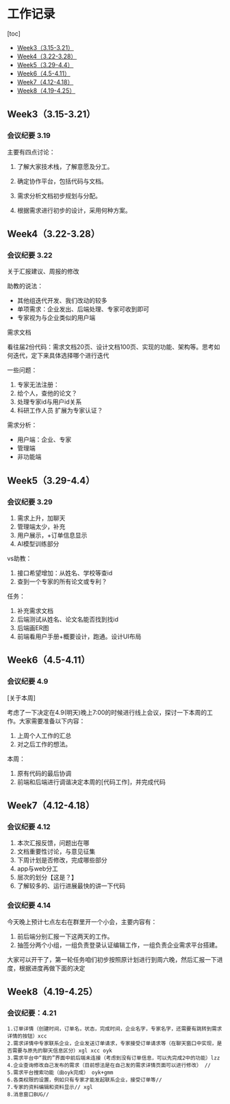 # 工作记录

[toc]

- [Week3（3.15-3.21）](#Week3315-321)
- [Week4（3.22-3.28）](#Week4322-328)
- [Week5（3.29-4.4）](#Week5329-44)
- [Week6（4.5-4.11）](#Week645-411)
- [Week7（4.12-4.18）](#Week7412-418)
- [Week8（4.19-4.25）](#Week8419-425)

## Week3（3.15-3.21）
### 会议纪要 3.19

主要有四点讨论：

1. 了解大家技术栈，了解意愿及分工。

2. 确定协作平台，包括代码与文档。

3. 需求分析文档初步规划与分配。

4. 根据需求进行初步的设计，采用何种方案。

    

## Week4（3.22-3.28）

### 会议纪要 3.22

关于汇报建议、周报的修改

助教的说法：

* 其他组迭代开发、我们改动的较多
* 单项需求：企业发出、后端处理、专家可收到即可
* 专家视为与企业类似的用户端

需求文档

看往届2份代码：需求文档20页、设计文档100页、实现的功能、架构等。思考如何迭代，定下来具体选择哪个进行迭代

一些问题：

1. 专家无法注册：
2. 给个人，查他的论文？
3. 处理专家id与用户id关系
4. 科研工作人员 扩展为专家认证？

需求分析：

* 用户端：企业、专家
* 管理端
* 非功能端

## Week5（3.29-4.4）

### 会议纪要 3.29

1. 需求上升，加聊天
2. 管理端太少，补充
3. 用户展示，+订单信息显示
4. AI模型训练部分

vs助教：
1. 接口希望增加：从姓名、学校等查id
2. 查到一个专家的所有论文或专利？

任务：
1. 补充需求文档
2. 后端测试从姓名、论文名能否找到找id
3. 后端画ER图
4. 前端看用户手册+概要设计，跑通。设计UI布局

## Week6（4.5-4.11）

### 会议纪要 4.9

[关于本周]

考虑了一下决定在4.9(明天)晚上7:00的时候进行线上会议，探讨一下本周的工作。大家需要准备以下内容：
1. 上周个人工作的汇总
2. 对之后工作的想法。

本周：
1. 原有代码的最后协调
2. 前端和后端进行调谐决定本周的[代码工作]，并完成代码

## Week7（4.12-4.18）

### 会议纪要 4.12

1. 本次汇报反馈，问题出在哪
2. 文档重要性讨论，与意见征集
3. 下周计划是否修改，完成哪些部分
4. app与web分工
5. 层次的划分【这是？】
6. 了解较多的、运行进展最快的讲一下代码

### 会议纪要 4.14

今天晚上预计七点左右在群里开一个小会，主要内容有：
1. 前后端分别汇报一下这两天的工作。
2. 抽签分两个小组，一组负责登录认证编辑工作，一组负责企业需求平台搭建。

大家可以开干了，第一轮任务咱们初步按照原计划进行到周六晚，然后汇报一下进度，根据进度再做下面的决定

### 

## Week8（4.19-4.25）

### 会议纪要：4.21

```
1.订单详情（创建时间，订单名，状态，完成时间，企业名字，专家名字，还需要有跳转到需求详情的按钮）xcc 
2.需求详情中专家联系企业，企业发送订单请求，专家接受订单请求等（在聊天窗口中实现，是否需要与原先的聊天信息区分）xgl xcc oyk
3.需求平台中“我的”界面中前后端未连接（考虑到没有订单信息，可以先完成2中的功能）lzz
4.企业查询修改自己发布的需求（目前想法是在自己发的需求详情页面可以进行修改） //
5.需求平台搜索功能（由oyk完成） oyk+gmm
6.各类权限的设置，例如只有专家才能发起联系企业，接受订单等//
7.专家的资料编辑和资料显示// xgl
8.消息窗口BUG//
```



### 
